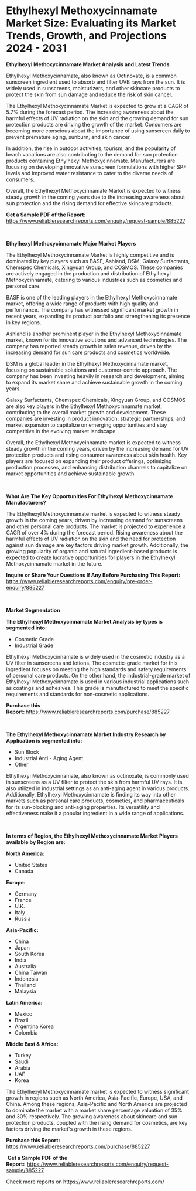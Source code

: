 <p><h1>Ethylhexyl Methoxycinnamate Market Size: Evaluating its Market Trends, Growth, and Projections 2024 - 2031</h1></p><p><strong>Ethylhexyl Methoxycinnamate Market Analysis and Latest Trends</strong></p>
<p><p>Ethylhexyl Methoxycinnamate, also known as Octinoxate, is a common sunscreen ingredient used to absorb and filter UVB rays from the sun. It is widely used in sunscreens, moisturizers, and other skincare products to protect the skin from sun damage and reduce the risk of skin cancer.</p><p>The Ethylhexyl Methoxycinnamate Market is expected to grow at a CAGR of 5.7% during the forecast period. The increasing awareness about the harmful effects of UV radiation on the skin and the growing demand for sun protection products are driving the growth of the market. Consumers are becoming more conscious about the importance of using sunscreen daily to prevent premature aging, sunburn, and skin cancer.</p><p>In addition, the rise in outdoor activities, tourism, and the popularity of beach vacations are also contributing to the demand for sun protection products containing Ethylhexyl Methoxycinnamate. Manufacturers are focusing on developing innovative sunscreen formulations with higher SPF levels and improved water resistance to cater to the diverse needs of consumers.</p><p>Overall, the Ethylhexyl Methoxycinnamate Market is expected to witness steady growth in the coming years due to the increasing awareness about sun protection and the rising demand for effective skincare products.</p></p>
<p><strong>Get a Sample PDF of the Report:&nbsp;</strong> <a href="https://www.reliableresearchreports.com/enquiry/request-sample/885227">https://www.reliableresearchreports.com/enquiry/request-sample/885227</a></p>
<p>&nbsp;</p>
<p><strong>Ethylhexyl Methoxycinnamate Major Market Players</strong></p>
<p><p>The Ethylhexyl Methoxycinnamate Market is highly competitive and is dominated by key players such as BASF, Ashland, DSM, Galaxy Surfactants, Chemspec Chemicals, Xingyuan Group, and COSMOS. These companies are actively engaged in the production and distribution of Ethylhexyl Methoxycinnamate, catering to various industries such as cosmetics and personal care.</p><p>BASF is one of the leading players in the Ethylhexyl Methoxycinnamate market, offering a wide range of products with high quality and performance. The company has witnessed significant market growth in recent years, expanding its product portfolio and strengthening its presence in key regions.</p><p>Ashland is another prominent player in the Ethylhexyl Methoxycinnamate market, known for its innovative solutions and advanced technologies. The company has reported steady growth in sales revenue, driven by the increasing demand for sun care products and cosmetics worldwide.</p><p>DSM is a global leader in the Ethylhexyl Methoxycinnamate market, focusing on sustainable solutions and customer-centric approach. The company has been investing heavily in research and development, aiming to expand its market share and achieve sustainable growth in the coming years.</p><p>Galaxy Surfactants, Chemspec Chemicals, Xingyuan Group, and COSMOS are also key players in the Ethylhexyl Methoxycinnamate market, contributing to the overall market growth and development. These companies are investing in product innovation, strategic partnerships, and market expansion to capitalize on emerging opportunities and stay competitive in the evolving market landscape.</p><p>Overall, the Ethylhexyl Methoxycinnamate market is expected to witness steady growth in the coming years, driven by the increasing demand for UV protection products and rising consumer awareness about skin health. Key players are focused on expanding their product offerings, optimizing production processes, and enhancing distribution channels to capitalize on market opportunities and achieve sustainable growth.</p></p>
<p>&nbsp;</p>
<p><strong>What Are The Key Opportunities For Ethylhexyl Methoxycinnamate Manufacturers?</strong></p>
<p><p>The Ethylhexyl Methoxycinnamate market is expected to witness steady growth in the coming years, driven by increasing demand for sunscreens and other personal care products. The market is projected to experience a CAGR of over 4% during the forecast period. Rising awareness about the harmful effects of UV radiation on the skin and the need for protection against sun damage are key factors driving market growth. Additionally, the growing popularity of organic and natural ingredient-based products is expected to create lucrative opportunities for players in the Ethylhexyl Methoxycinnamate market in the future.</p></p>
<p><strong>Inquire or Share Your Questions If Any Before Purchasing This Report:</strong> <a href="https://www.reliableresearchreports.com/enquiry/pre-order-enquiry/885227">https://www.reliableresearchreports.com/enquiry/pre-order-enquiry/885227</a></p>
<p>&nbsp;</p>
<p><strong>Market Segmentation</strong></p>
<p><strong>The Ethylhexyl Methoxycinnamate Market Analysis by types is segmented into:</strong></p>
<p><ul><li>Cosmetic Grade</li><li>Industrial Grade</li></ul></p>
<p><p>Ethylhexyl Methoxycinnamate is widely used in the cosmetic industry as a UV filter in sunscreens and lotions. The cosmetic-grade market for this ingredient focuses on meeting the high standards and safety requirements of personal care products. On the other hand, the industrial-grade market of Ethylhexyl Methoxycinnamate is used in various industrial applications such as coatings and adhesives. This grade is manufactured to meet the specific requirements and standards for non-cosmetic applications.</p></p>
<p><strong>Purchase this Report:&nbsp;</strong><a href="https://www.reliableresearchreports.com/purchase/885227">https://www.reliableresearchreports.com/purchase/885227</a></p>
<p>&nbsp;</p>
<p><strong>The Ethylhexyl Methoxycinnamate Market Industry Research by Application is segmented into:</strong></p>
<p><ul><li>Sun Block</li><li>Industrial Anti - Aging Agent</li><li>Other</li></ul></p>
<p><p>Ethylhexyl Methoxycinnamate, also known as octinoxate, is commonly used in sunscreens as a UV filter to protect the skin from harmful UV rays. It is also utilized in industrial settings as an anti-aging agent in various products. Additionally, Ethylhexyl Methoxycinnamate is finding its way into other markets such as personal care products, cosmetics, and pharmaceuticals for its sun-blocking and anti-aging properties. Its versatility and effectiveness make it a popular ingredient in a wide range of applications.</p></p>
<p>&nbsp;</p>
<p><strong>In terms of Region, the Ethylhexyl Methoxycinnamate Market Players available by Region are:</strong></p>
<p>
    <p> <strong> North America: </strong>
        <ul>
            <li>United States</li>
            <li>Canada</li>
        </ul>
        </p> 
    <p> <strong> Europe: </strong>
        <ul>
            <li>Germany</li>
            <li>France</li>
            <li>U.K.</li>
            <li>Italy</li>
            <li>Russia</li>
        </ul>
        </p> 
    <p> <strong> Asia-Pacific: </strong>
        <ul>
            <li>China</li>
            <li>Japan</li>
            <li>South Korea</li>
            <li>India</li>
            <li>Australia</li>
            <li>China Taiwan</li>
            <li>Indonesia</li>
            <li>Thailand</li>
            <li>Malaysia</li>
        </ul>
        </p> 
    <p> <strong> Latin America: </strong>
        <ul>
            <li>Mexico</li>
            <li>Brazil</li>
            <li>Argentina Korea</li>
            <li>Colombia</li>
        </ul>
        </p> 
    <p> <strong> Middle East & Africa: </strong>
        <ul>
            <li>Turkey</li>
            <li>Saudi</li>
            <li>Arabia</li>
            <li>UAE</li>
            <li>Korea</li>
        </ul>
    </p>
    </p>
<p><p>The Ethylhexyl Methoxycinnamate market is expected to witness significant growth in regions such as North America, Asia-Pacific, Europe, USA, and China. Among these regions, Asia-Pacific and North America are projected to dominate the market with a market share percentage valuation of 35% and 30% respectively. The growing awareness about skincare and sun protection products, coupled with the rising demand for cosmetics, are key factors driving the market's growth in these regions.</p></p>
<p><strong>Purchase this Report: </strong><a href="https://www.reliableresearchreports.com/purchase/885227">https://www.reliableresearchreports.com/purchase/885227</a></p>
<p>&nbsp;<strong>Get a Sample PDF of the Report:&nbsp;&nbsp;</strong><a href="https://www.reliableresearchreports.com/enquiry/request-sample/885227">https://www.reliableresearchreports.com/enquiry/request-sample/885227</a></p>
<p><strong></strong></p>
<p>Check more reports on https://www.reliableresearchreports.com/</p>